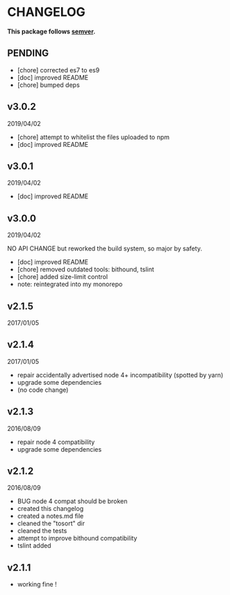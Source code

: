 # CHANGELOG
**This package follows [semver](https://semver.org/).**

## PENDING
* [chore] corrected es7 to es9
* [doc] improved README
* [chore] bumped deps

## v3.0.2
2019/04/02
* [chore] attempt to whitelist the files uploaded to npm
* [doc] improved README

## v3.0.1
2019/04/02
* [doc] improved README

## v3.0.0
2019/04/02

NO API CHANGE but reworked the build system, so major by safety.
* [doc] improved README
* [chore] removed outdated tools: bithound, tslint
* [chore] added size-limit control
* note: reintegrated into my monorepo

## v2.1.5
2017/01/05
## v2.1.4
2017/01/05
- repair accidentally advertised node 4+ incompatibility (spotted by yarn)
- upgrade some dependencies
- (no code change)

## v2.1.3
2016/08/09
- repair node 4 compatibility
- upgrade some dependencies

## v2.1.2
2016/08/09
- BUG node 4 compat should be broken
- created this changelog
- created a notes.md file
- cleaned the "tosort" dir
- cleaned the tests
- attempt to improve bithound compatibility
- tslint added

## v2.1.1
- working fine !
